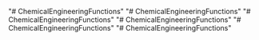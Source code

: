 "# ChemicalEngineeringFunctions" 
"# ChemicalEngineeringFunctions" 
"# ChemicalEngineeringFunctions" 
"# ChemicalEngineeringFunctions" 
"# ChemicalEngineeringFunctions" 
"# ChemicalEngineeringFunctions" 
